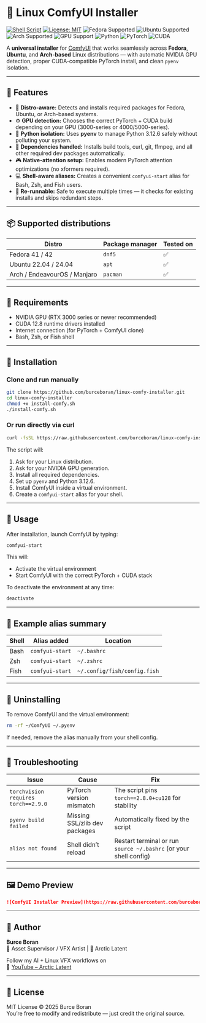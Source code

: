 # 🧊 Linux ComfyUI Installer  
[![Shell Script](https://img.shields.io/badge/Shell-Bash%2FZsh%2FFish-4EAA25?logo=gnu-bash&logoColor=white)](https://www.gnu.org/software/bash/)
[![License: MIT](https://img.shields.io/badge/License-MIT-blue.svg)](LICENSE)
![Fedora Supported](https://img.shields.io/badge/Fedora-41%2F42-blue?logo=fedora&logoColor=white)
![Ubuntu Supported](https://img.shields.io/badge/Ubuntu-22.04%2F24.04-E95420?logo=ubuntu&logoColor=white)
![Arch Supported](https://img.shields.io/badge/Arch%20Linux-Endeavour%2FManjaro-1793D1?logo=arch-linux&logoColor=white)
![GPU Support](https://img.shields.io/badge/NVIDIA-RTX%203000%2F4000%2F5000-%2376B900?logo=nvidia&logoColor=white)
![Python](https://img.shields.io/badge/Python-3.12.6-3776AB?logo=python&logoColor=white)
![PyTorch](https://img.shields.io/badge/PyTorch-2.8.0%2Bcu128-EE4C2C?logo=pytorch&logoColor=white)
![CUDA](https://img.shields.io/badge/CUDA-12.8-76B900?logo=nvidia&logoColor=white)

A **universal installer** for [ComfyUI](https://github.com/comfyanonymous/ComfyUI) that works seamlessly across **Fedora**, **Ubuntu**, and **Arch-based** Linux distributions — with automatic NVIDIA GPU detection, proper CUDA-compatible PyTorch install, and clean `pyenv` isolation.

---

## 🚀 Features

- 🧠 **Distro-aware:** Detects and installs required packages for Fedora, Ubuntu, or Arch-based systems.  
- ⚙️ **GPU detection:** Chooses the correct PyTorch + CUDA build depending on your GPU (3000-series or 4000/5000-series).  
- 🐍 **Python isolation:** Uses **pyenv** to manage Python 3.12.6 safely without polluting your system.  
- 🧩 **Dependencies handled:** Installs build tools, curl, git, ffmpeg, and all other required dev packages automatically.  
- 🎮 **Native-attention setup:** Enables modern PyTorch attention optimizations (no xformers required).  
- 💻 **Shell-aware aliases:** Creates a convenient `comfyui-start` alias for Bash, Zsh, and Fish users.  
- 🧼 **Re-runnable:** Safe to execute multiple times — it checks for existing installs and skips redundant steps.

---

## 📦 Supported distributions

| Distro | Package manager | Tested on |
|---------|-----------------|------------|
| Fedora 41 / 42 | `dnf5` | ✅ |
| Ubuntu 22.04 / 24.04 | `apt` | ✅ |
| Arch / EndeavourOS / Manjaro | `pacman` | ✅ |

---

## 🔧 Requirements

- NVIDIA GPU (RTX 3000 series or newer recommended)  
- CUDA 12.8 runtime drivers installed  
- Internet connection (for PyTorch + ComfyUI clone)  
- Bash, Zsh, or Fish shell  

---

## 🧰 Installation

### Clone and run manually

```bash
git clone https://github.com/burceboran/linux-comfy-installer.git
cd linux-comfy-installer
chmod +x install-comfy.sh
./install-comfy.sh
```

### Or run directly via curl

```bash
curl -fsSL https://raw.githubusercontent.com/burceboran/linux-comfy-installer/main/install-comfy.sh | bash
```

The script will:

1. Ask for your Linux distribution.  
2. Ask for your NVIDIA GPU generation.  
3. Install all required dependencies.  
4. Set up `pyenv` and Python 3.12.6.  
5. Install ComfyUI inside a virtual environment.  
6. Create a `comfyui-start` alias for your shell.

---

## 🧠 Usage

After installation, launch ComfyUI by typing:

```bash
comfyui-start
```

This will:
- Activate the virtual environment  
- Start ComfyUI with the correct PyTorch + CUDA stack  

To deactivate the environment at any time:

```bash
deactivate
```

---

## 🧩 Example alias summary

| Shell | Alias added | Location |
|--------|--------------|-----------|
| Bash | `comfyui-start` | `~/.bashrc` |
| Zsh | `comfyui-start` | `~/.zshrc` |
| Fish | `comfyui-start` | `~/.config/fish/config.fish` |

---

## 🧱 Uninstalling

To remove ComfyUI and the virtual environment:

```bash
rm -rf ~/ComfyUI ~/.pyenv
```

If needed, remove the alias manually from your shell config.

---

## 🧭 Troubleshooting

| Issue | Cause | Fix |
|--------|--------|-----|
| `torchvision requires torch==2.9.0` | PyTorch version mismatch | The script pins `torch==2.8.0+cu128` for stability |
| `pyenv build failed` | Missing SSL/zlib dev packages | Automatically fixed by the script |
| `alias not found` | Shell didn’t reload | Restart terminal or run `source ~/.bashrc` (or your shell config) |

---

## 🖼️ Demo Preview

```markdown
![ComfyUI Installer Preview](https://raw.githubusercontent.com/burceboran/linux-comfy-installer/main/assets/demo.png)
```

---

## 🧊 Author

**Burce Boran**  
🎥 Asset Supervisor / VFX Artist | 🐧 Arctic Latent  

Follow my AI + Linux VFX workflows on  
🔗 [YouTube – Arctic Latent](https://youtube.com/@ArcticLatent)

---

## 🪪 License

MIT License © 2025 Burce Boran  
You’re free to modify and redistribute — just credit the original source.

